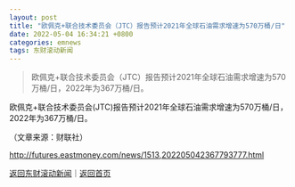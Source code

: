 ```yaml
---
layout: post
title: "欧佩克+联合技术委员会（JTC）报告预计2021年全球石油需求增速为570万桶/日"
date: 2022-05-04 16:34:21 +0800
categories: emnews
tags: 东财滚动新闻
---
```

> 欧佩克+联合技术委员会（JTC）报告预计2021年全球石油需求增速为570万桶/日，2022年为367万桶/日。

<p>欧佩克+联合技术委员会(JTC)报告预计2021年全球石油需求增速为570万桶/日，2022年为367万桶/日。</p><p class="em_media">（文章来源：财联社）</p>

<http://futures.eastmoney.com/news/1513,202205042367793777.html>

[返回东财滚动新闻](//finews.withounder.com/emnews/)｜[返回首页](//finews.withounder.com/)